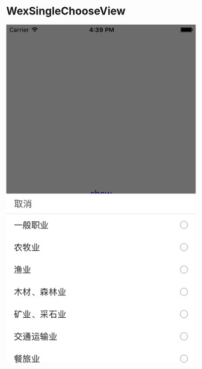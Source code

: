 # WexSingleChooseView
![image](https://github.com/lengge/WexSingleChooseView/blob/master/Simulator%20Screen%20Shot%202017%E5%B9%B48%E6%9C%8816%E6%97%A5%20%E4%B8%8B%E5%8D%884.39.20.png)
